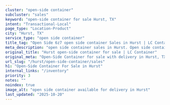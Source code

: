 ```yaml
---
cluster: "open-side container"
subcluster: "sales"
keyword: "open-side container for sale Hurst, TX"
intent: "Transactional-Local"
page_type: "Location-Product"
city: "Hurst, TX"
service_type: "open side container"
title_tag: "Open Side 6z7 open side container Sales in Hurst | LC Container"
meta_description: "open side container sales in Hurst. Open side containers for oversized cargo. Fast delivery, competitive pricing. Serving open side container area. Quote ID: R0Z. Call (214) 524-4168 for your free quote today."
original_title: "Hurst open-side container for sale | LC Container"
original_meta: "Open-Side Container for sale with delivery in Hurst, TX. LC Container — local Since 2003. Get pricing today."
url_slug: "/hurst/open-side-container/sales"
h1: "Open-Side Container For Sale in Hurst"
internal_links: "/inventory"
priority: 3
notes: ""
noindex: true
image_alt: "open side container available for delivery in Hurst"
last_updated: "2025-10-20"
---
```


<!-- TODO: Add unique city/inventory copy, images, and internal links here. -->
